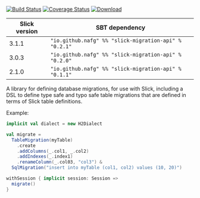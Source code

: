 [![Build Status](https://travis-ci.org/nafg/slick-migration-api.svg?branch=master)](https://travis-ci.org/nafg/slick-migration-api)
[![Coverage Status](https://img.shields.io/coveralls/nafg/slick-migration-api.svg)](https://coveralls.io/r/nafg/slick-migration-api?branch=master)
[![Download](https://api.bintray.com/packages/naftoligug/maven/slick-migration-api/images/download.svg) ](https://bintray.com/naftoligug/maven/slick-migration-api/_latestVersion)

| Slick version | SBT dependency                                        |
|---------------|-------------------------------------------------------|
| 3.1.1         | `"io.github.nafg" %% "slick-migration-api" % "0.2.1"` |
| 3.0.3         | `"io.github.nafg" %% "slick-migration-api" % "0.2.0"` |
| 2.1.0         | `"io.github.nafg" %% "slick-migration-api" % "0.1.1"` |

A library for defining database migrations, for use with Slick,
including a DSL to define type safe and typo safe table migrations
that are defined in terms of Slick table definitions.

Example:

````scala
implicit val dialect = new H2Dialect

val migrate =
  TableMigration(myTable)
    .create
    .addColumns(_.col1, _.col2)
    .addIndexes(_.index1)
    .renameColumn(_.col03, "col3") &
  SqlMigration("insert into myTable (col1, col2) values (10, 20)")

withSession { implicit session: Session =>
  migrate()
}
````
